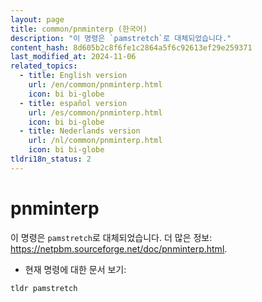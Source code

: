 ```yaml
---
layout: page
title: common/pnminterp (한국어)
description: "이 명령은 `pamstretch`로 대체되었습니다."
content_hash: 8d605b2c8f6fe1c2864a5f6c92613ef29e259371
last_modified_at: 2024-11-06
related_topics:
  - title: English version
    url: /en/common/pnminterp.html
    icon: bi bi-globe
  - title: español version
    url: /es/common/pnminterp.html
    icon: bi bi-globe
  - title: Nederlands version
    url: /nl/common/pnminterp.html
    icon: bi bi-globe
tldri18n_status: 2
---
```

# pnminterp

이 명령은 `pamstretch`로 대체되었습니다.
더 많은 정보: <https://netpbm.sourceforge.net/doc/pnminterp.html>.

- 현재 명령에 대한 문서 보기:

`tldr pamstretch`
